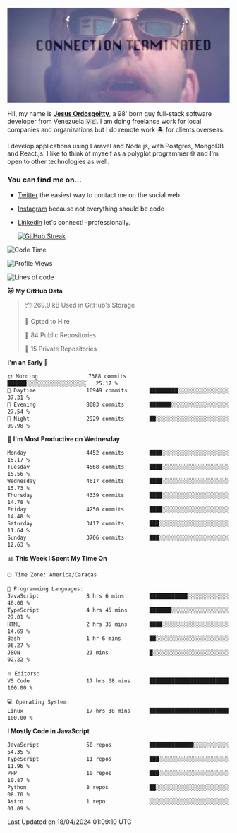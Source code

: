 ![hackers movie reference](./disconnected.jpg)

Hi!, my name is [**Jesus Ordosgoitty**](https://jodaz.dev), a 98' born guy full-stack software developer from Venezuela 🇻🇪. I am doing freelance work for local companies and organizations but I do remote work 🏝️ for clients overseas. 

I develop applications using Laravel and Node.js, with Postgres, MongoDB and React.js. I like to think of myself as a polyglot programmer 🌐 and I'm open to other technologies as well.

### You can find me on...

- [Twitter](https://twitter.com/jodaz_) the easiest way to contact me on the social web
- [Instagram](https://instagram.com/jodaz_) because not everything should be code
- [Linkedin](https://linkedin.com/in/jodaz) let's connect! -professionally.


    [![GitHub Streak](https://streak-stats.demolab.com?user=jodaz&theme=tokyonight)](https://git.io/streak-stats)

<!--START_SECTION:waka-->
![Code Time](http://img.shields.io/badge/Code%20Time-4%2C721%20hrs%209%20mins-blue)

![Profile Views](http://img.shields.io/badge/Profile%20Views-1-blue)

![Lines of code](https://img.shields.io/badge/From%20Hello%20World%20I%27ve%20Written-83.2%20million%20lines%20of%20code-blue)

**🐱 My GitHub Data** 

> 📦 269.9 kB Used in GitHub's Storage 
 > 
> 💼 Opted to Hire
 > 
> 📜 84 Public Repositories 
 > 
> 🔑 15 Private Repositories 
 > 
**I'm an Early 🐤** 

```text
🌞 Morning                7388 commits        ██████░░░░░░░░░░░░░░░░░░░   25.17 % 
🌆 Daytime                10949 commits       █████████░░░░░░░░░░░░░░░░   37.31 % 
🌃 Evening                8083 commits        ███████░░░░░░░░░░░░░░░░░░   27.54 % 
🌙 Night                  2929 commits        ██░░░░░░░░░░░░░░░░░░░░░░░   09.98 % 
```
📅 **I'm Most Productive on Wednesday** 

```text
Monday                   4452 commits        ████░░░░░░░░░░░░░░░░░░░░░   15.17 % 
Tuesday                  4568 commits        ████░░░░░░░░░░░░░░░░░░░░░   15.56 % 
Wednesday                4617 commits        ████░░░░░░░░░░░░░░░░░░░░░   15.73 % 
Thursday                 4339 commits        ████░░░░░░░░░░░░░░░░░░░░░   14.78 % 
Friday                   4250 commits        ████░░░░░░░░░░░░░░░░░░░░░   14.48 % 
Saturday                 3417 commits        ███░░░░░░░░░░░░░░░░░░░░░░   11.64 % 
Sunday                   3706 commits        ███░░░░░░░░░░░░░░░░░░░░░░   12.63 % 
```


📊 **This Week I Spent My Time On** 

```text
🕑︎ Time Zone: America/Caracas

💬 Programming Languages: 
JavaScript               8 hrs 6 mins        ████████████░░░░░░░░░░░░░   46.00 % 
TypeScript               4 hrs 45 mins       ███████░░░░░░░░░░░░░░░░░░   27.01 % 
HTML                     2 hrs 35 mins       ████░░░░░░░░░░░░░░░░░░░░░   14.69 % 
Bash                     1 hr 6 mins         ██░░░░░░░░░░░░░░░░░░░░░░░   06.27 % 
JSON                     23 mins             █░░░░░░░░░░░░░░░░░░░░░░░░   02.22 % 

🔥 Editors: 
VS Code                  17 hrs 38 mins      █████████████████████████   100.00 % 

💻 Operating System: 
Linux                    17 hrs 38 mins      █████████████████████████   100.00 % 
```

**I Mostly Code in JavaScript** 

```text
JavaScript               50 repos            ██████████████░░░░░░░░░░░   54.35 % 
TypeScript               11 repos            ███░░░░░░░░░░░░░░░░░░░░░░   11.96 % 
PHP                      10 repos            ███░░░░░░░░░░░░░░░░░░░░░░   10.87 % 
Python                   8 repos             ██░░░░░░░░░░░░░░░░░░░░░░░   08.70 % 
Astro                    1 repo              ░░░░░░░░░░░░░░░░░░░░░░░░░   01.09 % 
```




 Last Updated on 18/04/2024 01:09:10 UTC
<!--END_SECTION:waka-->
